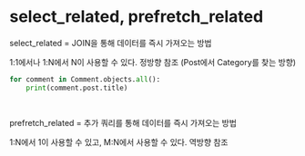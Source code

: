 

# select_related, prefretch_related



select_related = JOIN을 통해 데이터를 즉시 가져오는 방법

1:1에서나 1:N에서 N이 사용할 수 있다. 정방향 참조 (Post에서 Category를 찾는 방향)



```python
for comment in Comment.objects.all():
    print(comment.post.title)
    
    
```





prefretch_related = 추가 쿼리를 통해 데이터를 즉시 가져오는 방법

1:N에서 1이 사용할 수 있고, M:N에서 사용할 수 있다. 역방향 참조



